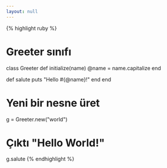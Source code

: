 ```yaml
---
layout: null
---
```


{% highlight ruby %}
# Greeter sınıfı
class Greeter
  def initialize(name)
    @name = name.capitalize
  end

  def salute
    puts "Hello #{@name}!"
  end
end

# Yeni bir nesne üret
g = Greeter.new("world")

# Çıktı "Hello World!"
g.salute
{% endhighlight %}
